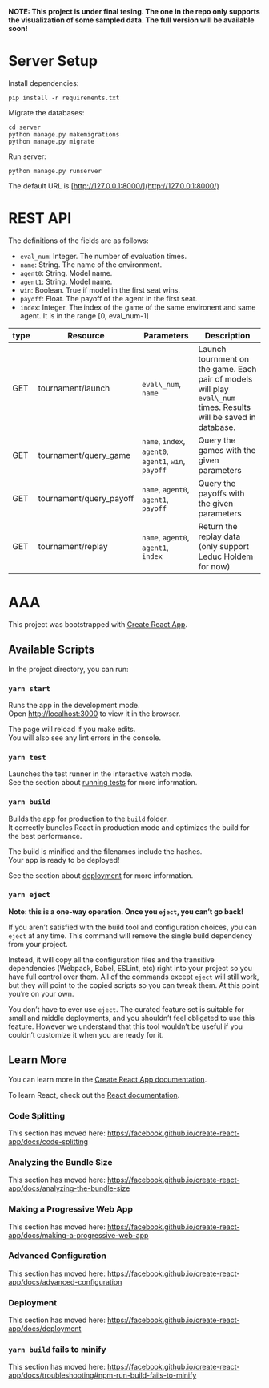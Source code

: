 **NOTE: This project is under final tesing. The one in the repo only supports the visualization of some sampled data. The full version will be available soon!**

# Server Setup
Install dependencies:
```
pip install -r requirements.txt
```
Migrate the databases:
```
cd server
python manage.py makemigrations
python manage.py migrate
```
Run server:
```
python manage.py runserver
```
The default URL is [http://127.0.0.1:8000/](http://127.0.0.1:8000/)

# REST API
The definitions of the fields are as follows:
*   `eval_num`: Integer. The number of evaluation times.
*   `name`: String. The name of the environment.
*   `agent0`: String. Model name.
*   `agent1`: String. Model name.
*   `win`: Boolean. True if model in the first seat wins.
*   `payoff`: Float. The payoff of the agent in the first seat.
*   `index`: Integer. The index of the game of the same environent and same agent. It is in the range \[0, eval\_num-1\]

| type | Resource                  |  Parameters                                          |  Description                                                                                                       |
|------|---------------------------|------------------------------------------------------|--------------------------------------------------------------------------------------------------------------------|
| GET  | tournament/launch         | `eval\_num`, `name`                                  | Launch tournment on the game. Each pair of models will play `eval\_num` times. Results will be saved in database.  |
| GET  | tournament/query\_game    | `name`, `index`, `agent0`, `agent1`, `win`, `payoff` | Query the games with the given parameters                                                                          |
| GET  | tournament/query\_payoff  | `name`, `agent0`, `agent1`, `payoff`                 | Query the payoffs with the given parameters                                                                        |
| GET  | tournament/replay         | `name`, `agent0`, `agent1`, `index`                  | Return the replay data (only support Leduc Holdem for now)                                                         |

# AAA
This project was bootstrapped with [Create React App](https://github.com/facebook/create-react-app).

## Available Scripts

In the project directory, you can run:

### `yarn start`

Runs the app in the development mode.<br />
Open [http://localhost:3000](http://localhost:3000) to view it in the browser.

The page will reload if you make edits.<br />
You will also see any lint errors in the console.

### `yarn test`

Launches the test runner in the interactive watch mode.<br />
See the section about [running tests](https://facebook.github.io/create-react-app/docs/running-tests) for more information.

### `yarn build`

Builds the app for production to the `build` folder.<br />
It correctly bundles React in production mode and optimizes the build for the best performance.

The build is minified and the filenames include the hashes.<br />
Your app is ready to be deployed!

See the section about [deployment](https://facebook.github.io/create-react-app/docs/deployment) for more information.

### `yarn eject`

**Note: this is a one-way operation. Once you `eject`, you can’t go back!**

If you aren’t satisfied with the build tool and configuration choices, you can `eject` at any time. This command will remove the single build dependency from your project.

Instead, it will copy all the configuration files and the transitive dependencies (Webpack, Babel, ESLint, etc) right into your project so you have full control over them. All of the commands except `eject` will still work, but they will point to the copied scripts so you can tweak them. At this point you’re on your own.

You don’t have to ever use `eject`. The curated feature set is suitable for small and middle deployments, and you shouldn’t feel obligated to use this feature. However we understand that this tool wouldn’t be useful if you couldn’t customize it when you are ready for it.

## Learn More

You can learn more in the [Create React App documentation](https://facebook.github.io/create-react-app/docs/getting-started).

To learn React, check out the [React documentation](https://reactjs.org/).

### Code Splitting

This section has moved here: https://facebook.github.io/create-react-app/docs/code-splitting

### Analyzing the Bundle Size

This section has moved here: https://facebook.github.io/create-react-app/docs/analyzing-the-bundle-size

### Making a Progressive Web App

This section has moved here: https://facebook.github.io/create-react-app/docs/making-a-progressive-web-app

### Advanced Configuration

This section has moved here: https://facebook.github.io/create-react-app/docs/advanced-configuration

### Deployment

This section has moved here: https://facebook.github.io/create-react-app/docs/deployment

### `yarn build` fails to minify

This section has moved here: https://facebook.github.io/create-react-app/docs/troubleshooting#npm-run-build-fails-to-minify
